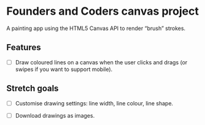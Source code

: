 # Founders and Coders canvas project 

A painting app using the HTML5 Canvas API to render “brush” strokes.

## Features 

- [ ] Draw coloured lines on a canvas when the user clicks and drags (or swipes if you want to support mobile).

## Stretch goals 

- [ ] Customise drawing settings: line width, line colour, line shape.

- [ ] Download drawings as images.
